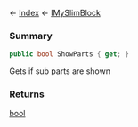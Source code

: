 ← [Index](Api-Index) ← [IMySlimBlock](VRage.Game.ModAPI.Ingame.IMySlimBlock)

### Summary

```csharp
public bool ShowParts { get; }
```

Gets if sub parts are shown

### Returns

[bool](System.Boolean)

